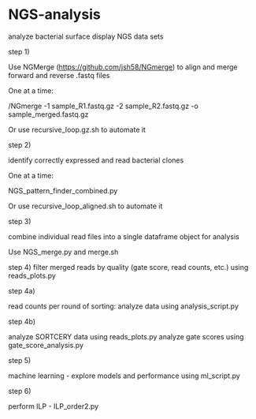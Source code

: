 # NGS-analysis
analyze bacterial surface display NGS data sets 

step 1)

Use NGMerge (https://github.com/jsh58/NGmerge) to align and merge forward and reverse .fastq files

One at a time:

/NGmerge  -1 sample_R1.fastq.gz  -2 sample_R2.fastq.gz  -o sample_merged.fastq.gz

Or use recursive_loop.gz.sh to automate it

step 2)

identify correctly expressed and read bacterial clones

One at a time:

NGS_pattern_finder_combined.py

Or use recursive_loop_aligned.sh to automate it

step 3)

combine individual read files into a single dataframe object for analysis

Use NGS_merge.py and merge.sh

step 4)
filter merged reads by quality (gate score, read counts, etc.) using reads_plots.py

step 4a)

read counts per round of sorting: analyze data using analysis_script.py

step 4b)

analyze SORTCERY data using reads_plots.py
analyze gate scores using gate_score_analysis.py

step 5)

machine learning - explore models and performance using ml_script.py

step 6)

perform ILP - ILP_order2.py


